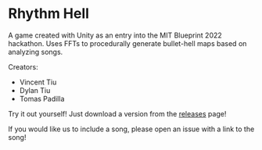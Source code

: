 # Rhythm Hell

A game created with Unity as an entry into the MIT Blueprint 2022 hackathon. Uses FFTs to procedurally generate
bullet-hell maps based on analyzing songs.

Creators:

- Vincent Tiu
- Dylan Tiu
- Tomas Padilla

Try it out yourself! Just download a version from the [releases](https://github.com/vincetiu8/mit-blueprint-2022/releases) page!

If you would like us to include a song, please open an issue with a link to the song!